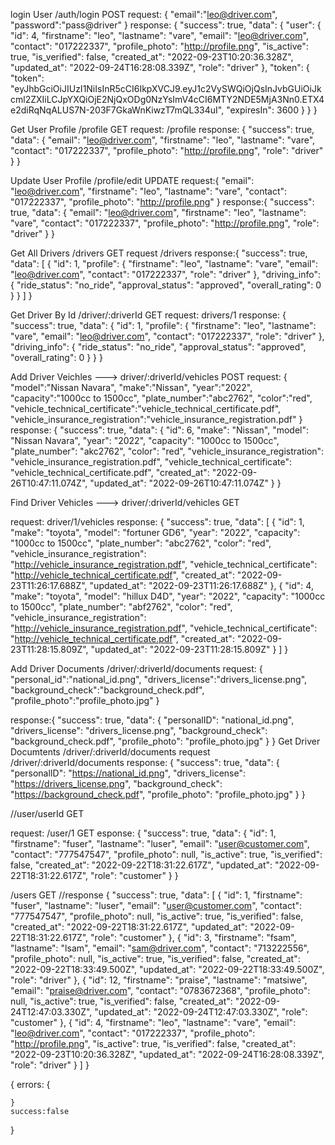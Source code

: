 
login User /auth/login  POST
request:
{
 "email":"leo@driver.com", "password":"pass@driver"
}
response:
{
    "success": true,
    "data": {
        "user": {
            "id": 4,
            "firstname": "leo",
            "lastname": "vare",
            "email": "leo@driver.com",
            "contact": "017222337",
            "profile_photo": "http://profile.png",
            "is_active": true,
            "is_verified": false,
            "created_at": "2022-09-23T10:20:36.328Z",
            "updated_at": "2022-09-24T16:28:08.339Z",
            "role": "driver"
        },
        "token": {
            "token": "eyJhbGciOiJIUzI1NiIsInR5cCI6IkpXVCJ9.eyJ1c2VySWQiOjQsInJvbGUiOiJkcml2ZXIiLCJpYXQiOjE2NjQxODg0NzYsImV4cCI6MTY2NDE5MjA3Nn0.ETX4e2diRqNqALUS7N-203F7GkaWnKiwzT7mQL334uI",
            "expiresIn": 3600
        }
    }
}

Get User Profile /profile GET
request:  /profile
response: {
    "success": true,
    "data": {
        "email": "leo@driver.com",
        "firstname": "leo",
        "lastname": "vare",
        "contact": "017222337",
        "profile_photo": "http://profile.png",
        "role": "driver"
    }
}


Update User Profile /profile/edit  UPDATE
 request:{
        "email": "leo@driver.com",
        "firstname": "leo",
        "lastname": "vare",
        "contact": "017222337",
        "profile_photo": "http://profile.png"
}
response:{
    "success": true,
    "data": {
        "email": "leo@driver.com",
        "firstname": "leo",
        "lastname": "vare",
        "contact": "017222337",
        "profile_photo": "http://profile.png",
        "role": "driver"
    }
}



Get All Drivers /drivers  GET
request /drivers
response:{
    "success": true,
    "data": [
        {
            "id": 1,
            "profile": {
                "firstname": "leo",
                "lastname": "vare",
                "email": "leo@driver.com",
                "contact": "017222337",
                "role": "driver"
            },
            "driving_info": {
                "ride_status": "no_ride",
                "approval_status": "approved",
                "overall_rating": 0
            }
        }
    ]
}

Get Driver By Id /driver/:driverId GET
request: drivers/1
response:
{
    "success": true,
    "data": {
        "id": 1,
        "profile": {
            "firstname": "leo",
            "lastname": "vare",
            "email": "leo@driver.com",
            "contact": "017222337",
            "role": "driver"
        },
        "driving_info": {
            "ride_status": "no_ride",
            "approval_status": "approved",
            "overall_rating": 0
        }
    }
}


Add Driver Veichles ---> driver/:driverId/vehicles POST
request:
{
    "model":"Nissan Navara",
    "make":"Nissan",
    "year":"2022",
    "capacity":"1000cc to 1500cc",
    "plate_number":"abc2762",
    "color":"red",
    "vehicle_technical_certificate":"vehicle_technical_certificate.pdf",
    "vehicle_insurance_registration":"vehicle_insurance_registration.pdf"
}
response:
{
    "success": true,
    "data": {
        "id": 6,
        "make": "Nissan",
        "model": "Nissan Navara",
        "year": "2022",
        "capacity": "1000cc to 1500cc",
        "plate_number": "akc2762",
        "color": "red",
        "vehicle_insurance_registration": "vehicle_insurance_registration.pdf",
        "vehicle_technical_certificate": "vehicle_technical_certificate.pdf",
        "created_at": "2022-09-26T10:47:11.074Z",
        "updated_at": "2022-09-26T10:47:11.074Z"
    }
}

Find Driver Vehicles ---> driver/:driverId/vehicles  GET

request:  driver/1/vehicles
response:
{
    "success": true,
    "data": [
        {
            "id": 1,
            "make": "toyota",
            "model": "fortuner GD6",
            "year": "2022",
            "capacity": "1000cc to 1500cc",
            "plate_number": "abc2762",
            "color": "red",
            "vehicle_insurance_registration": "http://vehicle_insurance_registration.pdf",
            "vehicle_technical_certificate": "http://vehicle_technical_certificate.pdf",
            "created_at": "2022-09-23T11:26:17.688Z",
            "updated_at": "2022-09-23T11:26:17.688Z"
        },
        {
            "id": 4,
            "make": "toyota",
            "model": "hillux D4D",
            "year": "2022",
            "capacity": "1000cc to 1500cc",
            "plate_number": "abf2762",
            "color": "red",
            "vehicle_insurance_registration": "http://vehicle_insurance_registration.pdf",
            "vehicle_technical_certificate": "http://vehicle_technical_certificate.pdf",
            "created_at": "2022-09-23T11:28:15.809Z",
            "updated_at": "2022-09-23T11:28:15.809Z"
        }
    ]
}


Add Driver Documents  /driver/:driverId/documents
request: 
{
    "personal_id":"national_id.png",
    "drivers_license":"drivers_license.png",
    "background_check":"background_check.pdf",
    "profile_photo":"profile_photo.jpg"
}

response:{
    "success": true,
    "data": {
        "personalID": "national_id.png",
        "drivers_license": "drivers_license.png",
        "background_check": "background_check.pdf",
        "profile_photo": "profile_photo.jpg"
    }
}
Get Driver Documtents /driver/:driverId/documents
request /driver/:driverId/documents
response: {
    "success": true,
    "data": {
        "personalID": "https://national_id.png",
        "drivers_license": "https://drivers_license.png",
        "background_check": "https://background_check.pdf",
        "profile_photo": "profile_photo.jpg"
    }
}

//user/userId GET

request: /user/1  GET
esponse:
{
    "success": true,
    "data": {
        "id": 1,
        "firstname": "fuser",
        "lastname": "luser",
        "email": "user@customer.com",
        "contact": "777547547",
        "profile_photo": null,
        "is_active": true,
        "is_verified": false,
        "created_at": "2022-09-22T18:31:22.617Z",
        "updated_at": "2022-09-22T18:31:22.617Z",
        "role": "customer"
    }
}

/users GET
//response
{
    "success": true,
    "data": [
        {
            "id": 1,
            "firstname": "fuser",
            "lastname": "luser",
            "email": "user@customer.com",
            "contact": "777547547",
            "profile_photo": null,
            "is_active": true,
            "is_verified": false,
            "created_at": "2022-09-22T18:31:22.617Z",
            "updated_at": "2022-09-22T18:31:22.617Z",
            "role": "customer"
        },
        {
            "id": 3,
            "firstname": "fsam",
            "lastname": "lsam",
            "email": "sam@driver.com",
            "contact": "713222556",
            "profile_photo": null,
            "is_active": true,
            "is_verified": false,
            "created_at": "2022-09-22T18:33:49.500Z",
            "updated_at": "2022-09-22T18:33:49.500Z",
            "role": "driver"
        },
        {
            "id": 12,
            "firstname": "praise",
            "lastname": "matsiwe",
            "email": "praise@driver.com",
            "contact": "0783672368",
            "profile_photo": null,
            "is_active": true,
            "is_verified": false,
            "created_at": "2022-09-24T12:47:03.330Z",
            "updated_at": "2022-09-24T12:47:03.330Z",
            "role": "customer"
        },
        {
            "id": 4,
            "firstname": "leo",
            "lastname": "vare",
            "email": "leo@driver.com",
            "contact": "017222337",
            "profile_photo": "http://profile.png",
            "is_active": true,
            "is_verified": false,
            "created_at": "2022-09-23T10:20:36.328Z",
            "updated_at": "2022-09-24T16:28:08.339Z",
            "role": "driver"
        }
    ]
}


{
    errors: {

    }
    success:false
}